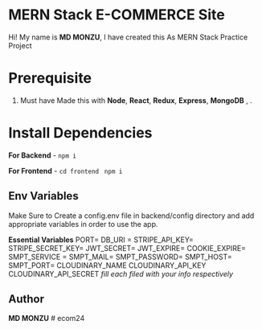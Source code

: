 # MERN Stack E-COMMERCE  Site

Hi! My name is **MD MONZU**, I have created this As MERN Stack Practice Project
# Prerequisite

1.  Must have Made this with  **Node**, **React**,  **Redux**, **Express**, **MongoDB** , . 


# Install Dependencies

**For Backend** - `npm i`

**For Frontend** - `cd frontend` ` npm i`

## Env Variables

Make Sure to Create a config.env file in backend/config directory and add appropriate variables in order to use the app.

**Essential Variables**
PORT=
DB_URI =
STRIPE_API_KEY=
STRIPE_SECRET_KEY=
JWT_SECRET=
JWT_EXPIRE=
COOKIE_EXPIRE=
SMPT_SERVICE =
SMPT_MAIL=
SMPT_PASSWORD=
SMPT_HOST=
SMPT_PORT=
CLOUDINARY_NAME
CLOUDINARY_API_KEY
CLOUDINARY_API_SECRET
_fill each filed with your info respectively_

## Author
**MD MONZU**
#   e c o m 2 4  
 